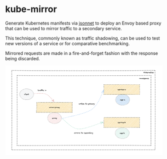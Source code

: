 # kube-mirror

Generate Kubernetes manifests via [jsonnet](https://jsonnet.org/)
to deploy an Envoy based proxy that can be 
used to mirror traffic to a secondary service.

This technique, commonly known as traffic shadowing, can be
used to test new versions of a service or for comparative benchmarking.

Mirrored requests are made in a fire-and-forget fashion with
the response being discarded.

![architecture](./docs/arch.png)

